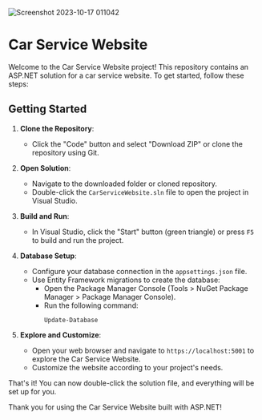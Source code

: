 ![Screenshot 2023-10-17 011042](https://github.com/Jhaveri-Jeet/CarServ/assets/114752089/90f4c21c-90a0-4b81-b257-0fe32f5f0370)
# Car Service Website

Welcome to the Car Service Website project! This repository contains an ASP.NET solution for a car service website. To get started, follow these steps:

## Getting Started

1. **Clone the Repository**: 
   - Click the "Code" button and select "Download ZIP" or clone the repository using Git.
   
2. **Open Solution**: 
   - Navigate to the downloaded folder or cloned repository.
   - Double-click the `CarServiceWebsite.sln` file to open the project in Visual Studio.

3. **Build and Run**: 
   - In Visual Studio, click the "Start" button (green triangle) or press `F5` to build and run the project.

4. **Database Setup**: 
   - Configure your database connection in the `appsettings.json` file.
   - Use Entity Framework migrations to create the database:
     - Open the Package Manager Console (Tools > NuGet Package Manager > Package Manager Console).
     - Run the following command:
       ```
       Update-Database
       ```

5. **Explore and Customize**: 
   - Open your web browser and navigate to `https://localhost:5001` to explore the Car Service Website.
   - Customize the website according to your project's needs.

That's it! You can now double-click the solution file, and everything will be set up for you.

Thank you for using the Car Service Website built with ASP.NET!
